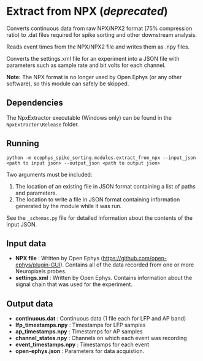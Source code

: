 # Extract from NPX (*deprecated*)

Converts continuous data from raw NPX/NPX2 format (75% compression ratio) to .dat files required for spike sorting and other downstream analysis.

Reads event times from the NPX/NPX2 file and writes them as .npy files.

Converts the settings.xml file for an experiment into a JSON file with parameters such as sample rate and bit volts for each channel.

**Note:** The NPX format is no longer used by Open Ephys (or any other software), so this module can safely be skipped.

## Dependencies

The NpxExtractor executable (Windows only) can be found in the `NpxExtractor\Release` folder.

## Running

```
python -m ecephys_spike_sorting.modules.extract_from_npx --input_json <path to input json> --output_json <path to output json>
```
Two arguments must be included:
1. The location of an existing file in JSON format containing a list of paths and parameters.
2. The location to write a file in JSON format containing information generated by the module while it was run.

See the `_schemas.py` file for detailed information about the contents of the input JSON.

## Input data

- **NPX file** : Written by Open Ephys (https://github.com/open-ephys/plugin-GUI). Contains all of the data recorded from one or more Neuropixels probes.
- **settings.xml** : Written by Open Ephys. Contains information about the signal chain that was used for the experiment.


## Output data

- **continuous.dat** : Continuous data (1 file each for LFP and AP band)
- **lfp_timestamps.npy** : Timestamps for LFP samples
- **ap_timestamps.npy** : Timestamps for AP samples
- **channel_states.npy** : Channels on which each event was recording
- **event_timestamps.npy** : Timestamps for each event
- **open-ephys.json** : Parameters for data acquistion.
